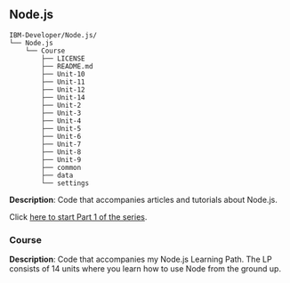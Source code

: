 ## Node.js

```
IBM-Developer/Node.js/
└── Node.js
    └── Course
        ├── LICENSE
        ├── README.md
        ├── Unit-10
        ├── Unit-11
        ├── Unit-12
        ├── Unit-14
        ├── Unit-2
        ├── Unit-3
        ├── Unit-4
        ├── Unit-5
        ├── Unit-6
        ├── Unit-7
        ├── Unit-8
        ├── Unit-9
        ├── common
        ├── data
        └── settings
```
**Description**: Code that accompanies articles and tutorials about Node.js.

Click [here to start Part 1 of the series](https://developer.ibm.com/articles/learn-node-unit-1-overview-nodejs-learning-path/).

### Course

**Description**: Code that accompanies my Node.js Learning Path. The LP consists of 14 units where you learn how to use Node from the ground up.
